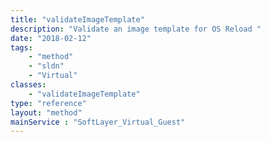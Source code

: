 ```yaml
---
title: "validateImageTemplate"
description: "Validate an image template for OS Reload "
date: "2018-02-12"
tags:
    - "method"
    - "sldn"
    - "Virtual"
classes:
    - "validateImageTemplate"
type: "reference"
layout: "method"
mainService : "SoftLayer_Virtual_Guest"
---
```

